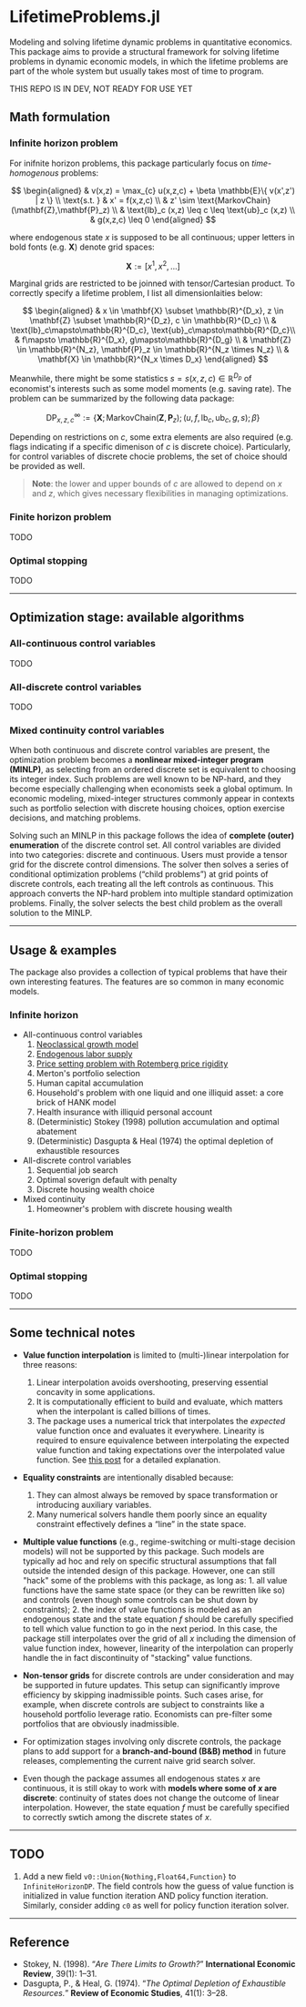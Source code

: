 # LifetimeProblems.jl
Modeling and solving lifetime dynamic problems in quantitative economics. This package aims to provide a structural framework for solving lifetime problems in dynamic economic models, in which the lifetime problems are part of the whole system but usually takes most of time to program.

THIS REPO IS IN DEV, NOT READY FOR USE YET


## Math formulation


### Infinite horizon problem

For inifnite horizon problems, this package particularly focus on _time-homogenous_ problems:

$$
\begin{aligned}
& v(x,z) = \max_{c} u(x,z,c) + \beta \mathbb{E}\{ v(x',z') | z \} \\
\text{s.t. } & x' = f(x,z,c) \\
    & z' \sim \text{MarkovChain}(\mathbf{Z},\mathbf{P}_z) \\
    & \text{lb}_c (x,z) \leq c \leq \text{ub}_c (x,z) \\
    & g(x,z,c) \leq 0 
\end{aligned}
$$

where endogenous state $x$ is supposed to be all continuous; upper letters in bold fonts (e.g. $\mathbf{X}$) denote grid spaces:

$$
\mathbf{X} := [x^1, x^2, \dots]
$$

Marginal grids are restricted to be joinned with tensor/Cartesian product. To correctly specify a lifetime problem, I list all dimensionlaities below:

$$
\begin{aligned}
& x \in \mathbf{X} \subset \mathbb{R}^{D_x}, z \in \mathbf{Z} \subset \mathbb{R}^{D_z}, c \in \mathbb{R}^{D_c} \\
& \text{lb}_c\mapsto\mathbb{R}^{D_c}, \text{ub}_c\mapsto\mathbb{R}^{D_c}\\
& f\mapsto \mathbb{R}^{D_x}, g\mapsto\mathbb{R}^{D_g} \\
& \mathbf{Z} \in \mathbb{R}^{N_z}, \mathbf{P}_z \in \mathbb{R}^{N_z \times N_z}  \\
& \mathbf{X} \in \mathbb{R}^{N_x \times D_x}
\end{aligned}
$$

Meanwhile, there might be some statistics $s = s(x,z,c) \in\mathbb{R}^{D_p}$ of economist's interests such as some model moments (e.g. saving rate).
The problem can be summarized by the following data package:

$$
\text{DP}^{\infty}_{x,z,c} := \{ \mathbf{X}; \text{MarkovChain}(\mathbf{Z},\mathbf{P}_z);  (u,f,\text{lb}_c,\text{ub}_c,g,s) ; \beta \}
$$

Depending on restrictions on $c$, some extra elements are also required (e.g. flags indicating if a specific dimenison of $c$ is discrete choice). Particularly, for control variables of discrete chocie problems, the set of choice should be provided as well.


> **Note**: the lower and upper bounds of $c$ are allowed to depend on $x$ and $z$, which gives necessary flexibilities in managing optimizations.



### Finite horizon problem

TODO



### Optimal stopping

TODO



---

## Optimization stage: available algorithms

### All-continuous control variables

TODO


### All-discrete control variables


TODO


### Mixed continuity control variables

When both continuous and discrete control variables are present, the optimization problem becomes a **nonlinear mixed-integer program (MINLP)**, as selecting from an ordered discrete set is equivalent to choosing its integer index. Such problems are well known to be NP-hard, and they become especially challenging when economists seek a global optimum. In economic modeling, mixed-integer structures commonly appear in contexts such as portfolio selection with discrete housing choices, option exercise decisions, and matching problems.

Solving such an MINLP in this package follows the idea of **complete (outer) enumeration** of the discrete control set.  All control variables are divided into two categories: discrete and continuous. Users must provide a tensor grid for the discrete control dimensions.  The solver then solves a series of conditional optimization problems (“child problems”) at grid points of discrete controls, each treating all the left controls as continuous. This approach converts the NP-hard problem into multiple standard optimization problems. Finally, the solver selects the best child problem as the overall solution to the MINLP.







---

## Usage & examples

The package also provides a collection of typical problems that have their own interesting features. The features are so common in many economic models.

### Infinite horizon

- All-continuous control variables
  1. [Neoclassical growth model](<example/001 - Neoclassical growth model (stochastic)>)
  2. [Endogenous labor supply](<example/002 - Endogenous labor supply problem>)
  3. [Price setting problem with Rotemberg price rigidity](<example/003 - Price setting problem with Rotemberg price rigidity>)
  4. Merton's portfolio selection
  5. Human capital accumulation
  6. Household's problem with one liquid and one illiquid asset: a core brick of HANK model
  7. Health insurance with illiquid personal account
  8. (Deterministic) Stokey (1998) pollution accumulation and optimal abatement
  9. (Deterministic) Dasgupta & Heal (1974) the optimal depletion of exhaustible resources
- All-discrete control variables
  1. Sequential job search
  2. Optimal soverign default with penalty
  3. Discrete housing wealth choice
- Mixed continuity
  1. Homeowner's problem with discrete housing wealth


### Finite-horizon problem

TODO



### Optimal stopping

TODO



---

## Some technical notes

- **Value function interpolation** is limited to (multi-)linear interpolation for three reasons:  
  1. Linear interpolation avoids overshooting, preserving essential concavity in some applications.  
  2. It is computationally efficient to build and evaluate, which matters when the interpolant is called billions of times.  
  3. The package uses a numerical trick that interpolates the *expected* value function once and evaluates it everywhere. Linearity is required to ensure equivalence between interpolating the expected value function and taking expectations over the interpolated value function. See [this post](https://clpr.github.io/posts/005_averagelinearinterp/) for a detailed explanation.

- **Equality constraints** are intentionally disabled because:  
  1. They can almost always be removed by space transformation or introducing auxiliary variables.  
  2. Many numerical solvers handle them poorly since an equality constraint effectively defines a “line” in the state space.

- **Multiple value functions** (e.g., regime-switching or multi-stage decision models) will not be supported by this package. Such models are typically ad hoc and rely on specific structural assumptions that fall outside the intended design of this package. However, one can still "hack" some of the problems with this package, as long as: 1. all value functions have the same state space (or they can be rewritten like so) and controls (even though some controls can be shut down by constraints); 2. the index of value functions is modeled as an endogenous state and the state equation $f$ should be carefully specified to tell which value function to go in the next period. In this case, the package still interpolates over the grid of all $x$ including the dimension of value function index, however, linearity of the interpolation can properly handle the in fact discontinuity of "stacking" value functions.

- **Non-tensor grids** for discrete controls are under consideration and may be supported in future updates. This setup can significantly improve efficiency by skipping inadmissible points. Such cases arise, for example, when discrete controls are subject to constraints like a household portfolio leverage ratio. Economists can pre-filter some portfolios that are obviously inadmissible.

- For optimization stages involving only discrete controls, the package plans to add support for a **branch-and-bound (B&B) method** in future releases, complementing the current naive grid search solver.

- Even though the package assumes all endogenous states $x$ are continuous, it is still okay to work with **models where some of $x$ are discrete**: continuity of states does not change the outcome of linear interpolation. However, the state equation $f$ must be carefully specified to correctly swtich among the discrete states of $x$.




---

## TODO

1. Add a new field `v0::Union{Nothing,Float64,Function}` to `InfiniteHorizonDP`. The field controls how the guess of value function is initialized in value function iteration AND policy function iteration. Similarly, consider adding `c0` as well for policy function iteration solver.




---

## Reference

- Stokey, N. (1998). “*Are There Limits to Growth?*” **International Economic Review**, 39(1): 1–31.
- Dasgupta, P., & Heal, G. (1974). “*The Optimal Depletion of Exhaustible Resources.*” **Review of Economic Studies**, 41(1): 3–28.